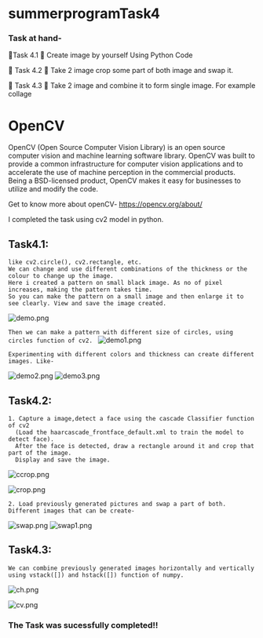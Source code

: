 # summerprogramTask4
### Task at hand- 
🔅Task 4.1
📌 Create image by yourself Using Python Code 

🔅 Task 4.2
📌 Take 2 image crop some part of both image and swap it. 

🔅 Task 4.3
📌 Take 2 image and combine it to form single image. For example collage 


# OpenCV
OpenCV (Open Source Computer Vision Library) is an open source computer vision and machine learning software library. OpenCV was built to provide a common infrastructure for computer vision applications and to accelerate the use of machine perception in the commercial products. Being a BSD-licensed product, OpenCV makes it easy for businesses to utilize and modify the code.

Get to know more about openCV- https://opencv.org/about/

I completed the task using cv2 model in python.

## Task4.1:
```We can create different types of images from normal math function or by using the functions available in cv2. 
like cv2.circle(), cv2.rectangle, etc.
We can change and use different combinations of the thickness or the colour to change up the image.
Here i created a pattern on small black image. As no of pixel increases, making the pattern takes time. 
So you can make the pattern on a small image and then enlarge it to see clearly. View and save the image created.
```
![demo.png](https://github.com/AishwaryaBirla/summerprogramTask4/blob/main/demo.png)


```Then we can make a pattern with different size of circles, using circles function of cv2. ```
![demo1.png](https://github.com/AishwaryaBirla/summerprogramTask4/blob/main/demo1.png)


```We can also make a gradient pattern, using line function. 
Experimenting with different colors and thickness can create different images. Like- 
``` 
![demo2.png](https://github.com/AishwaryaBirla/summerprogramTask4/blob/main/demo2.png) ![demo3.png](https://github.com/AishwaryaBirla/summerprogramTask4/blob/main/demo3.png)

## Task4.2:
```
1. Capture a image,detect a face using the cascade Classifier function of cv2 
  (Load the haarcascade_frontface_default.xml to train the model to detect face).
  After the face is detected, draw a rectangle around it and crop that part of the image.
  Display and save the image.
```
![ccrop.png](https://github.com/AishwaryaBirla/summerprogramTask4/blob/main/ccrop.png)

![crop.png](https://github.com/AishwaryaBirla/summerprogramTask4/blob/main/crop.png)


```
2. Load previously generated pictures and swap a part of both. 
Different images that can be create- 
```

![swap.png](https://github.com/AishwaryaBirla/summerprogramTask4/blob/main/swap.png)
![swap1.png](https://github.com/AishwaryaBirla/summerprogramTask4/blob/main/swap1.png)

## Task4.3:
```We can combine previously generated images horizontally and vertically using vstack([]) and hstack([]) function of numpy.```


![ch.png](https://github.com/AishwaryaBirla/summerprogramTask4/blob/main/ch.png)

![cv.png](https://github.com/AishwaryaBirla/summerprogramTask4/blob/main/cv.png)

### The Task was sucessfully completed!!









